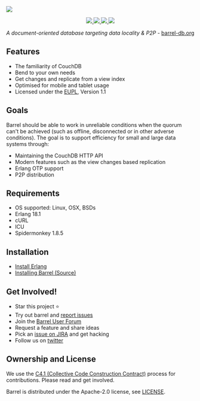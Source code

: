 
<img src="https://raw.githubusercontent.com/barrel-db/media/master/banner/barrel-banner-groupfb.png">

<p align="center">
   <a href="https://travis-ci.org/barrel-db/barrel-platform">
        <img src="https://img.shields.io/travis/barrel-db/barrel-platform.svg?style=flat-square">
   </a>
   
   <a href="https://github.com/barrel-db/barrel-platform/blob/master/LICENSE">
        <img src="https://img.shields.io/badge/license-Apache--2.0-blue.svg?style=flat-square">
   </a>

   <a href="https://twitter.com/barreldb">
        <img src="https://img.shields.io/badge/twitter-%40barreldb-55acee.svg?style=flat-square">
   </a>

   <a href="https://docs.barrel-db.org/">
        <img src="https://img.shields.io/badge/docs-readme.io-ff69b4.svg?style=flat-square">
   </a>
</p>

<p align="center"><i>A document-oriented database targeting data locality & P2P</i> - <a href="https://barrel-db.org/" target="_blank">barrel-db.org</a></p>


## Features

- The familiarity of CouchDB
- Bend to your own needs
- Get changes and replicate from a view index
- Optimised for mobile and tablet usage
- Licensed under the [EUPL](https://joinup.ec.europa.eu/software/page/eupl), Version 1.1


## Goals

Barrel should be able to work in unreliable conditions when the
quorum can't be achieved (such as offline, disconnected or in other
adverse conditions). The goal is to support efficiency for small and 
large data systems through:

- Maintaining the CouchDB HTTP API
- Modern features such as the view changes based replication
- Erlang OTP support
- P2P distribution


## Requirements

- OS supported: Linux, OSX, BSDs
- Erlang 18.1
- cURL
- ICU
- Spidermonkey 1.8.5


## Installation

 - [Install Erlang](https://docs.barrel-db.org/docs/install-erlang)
 - [Installing Barrel (Source)](https://docs.barrel-db.org/docs/installing-barrel-from-sources)


## Get Involved!

* Star this project :star:
* Try out barrel and [report issues](https://barrel-db.atlassian.net)
* Join the [Barrel User Forum](https://users.barrel-db.org/)
* Request a feature and share ideas
* Pick an [issue on JIRA](https://barrel-db.atlassian.net/) and get hacking
* Follow us on [twitter](https://twitter.com/barreldb)


## Ownership and License

We use the [C4.1 (Collective Code Construction
Contract)](http://rfc.zeromq.org/spec:22) process for contributions. Please read and get involved.

Barrel is distributed under the Apache-2.0 license, see [LICENSE](https://github.com/pjhampton/barrel-platform/blob/couch-1.x/LICENSE).
